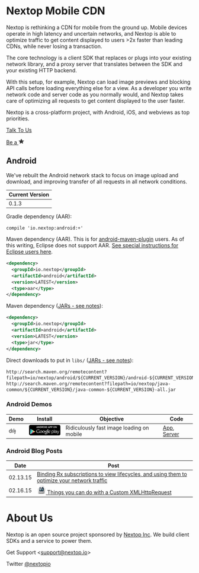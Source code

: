 # Nextop Mobile CDN

Nextop is rethinking a CDN for mobile from the ground up. Mobile devices operate in high latency and
 uncertain networks, and Nextop is able to optimize traffic to get content displayed to
 users >2x faster than leading CDNs, while never losing a transaction.

The core technology is a client SDK that replaces or plugs into your existing network library,
and a proxy server that translates between the SDK and your existing HTTP backend.

With this setup, for example, Nextop can load image previews and
blocking API calls before loading everything else for a view. As a developer you
 write network code and server code as you normally would, and Nextop takes care
 of optimizing all requests to get content displayed to the user faster.

Nextop is a cross-platform project, with Android, iOS, and webviews as top priorities.

[Talk To Us](https://github.com/nextopio/nextop-client/issues)

[Be a ![star](docs/assets/star-16.png)](https://github.com/nextopio/nextop-client/stargazers)


## Android

We've rebuilt the Android network stack to focus on image upload and download, and
improving transfer of all requests in all network conditions.


| Current Version |
|-----------------|
| 0.1.3           |


Gradle dependency (AAR):

```
compile 'io.nextop:android:+'
```

Maven dependency (AAR). This is for [android-maven-plugin](https://code.google.com/p/maven-android-plugin/) users.
As of this writing, Eclipse does not support AAR. [See special instructions for Eclipse users here](docs/eclipse.md).

```xml
<dependency>
  <groupId>io.nextop</groupId>
  <artifactId>android</artifactId>
  <version>LATEST</version>
  <type>aar</type>
</dependency>
```

Maven dependency ([JARs - see notes](docs/eclipse.md)):

```xml
<dependency>
  <groupId>io.nextop</groupId>
  <artifactId>android</artifactId>
  <version>LATEST</version>
  <type>jar</type>
</dependency>
```

Direct downloads to put in `libs/` ([JARs - see notes](docs/eclipse.md)):
```
http://search.maven.org/remotecontent?filepath=io/nextop/android/${CURRENT_VERSION}/android-${CURRENT_VERSION}.jar
http://search.maven.org/remotecontent?filepath=io/nextop/java-common/${CURRENT_VERSION}/java-common-${CURRENT_VERSION}-all.jar
```


### Android Demos

| Demo       | Install                                                                                                                                | Objective                                         | Code                                                                                                                                                        |
|------------|----------------------------------------------------------------------------------------------------------------------------------------|---------------------------------------------------|-------------------------------------------------------------------------------------------------------------------------------------------------------------|
| dılɟ       | [![Android App on Play](docs/assets/en_app_rgb_wo_60-32.png)](https://play.google.com/store/apps/details?id=io.nextop.demo.flip)       | Ridiculously fast image loading on mobile         | [App](https://github.com/nextopio/nextop-client/tree/master/android-demo-flip), [Server](https://github.com/nextopio/nextop-client/tree/master/backend-demo-flip)     |


### Android Blog Posts

| Date       | Post                                                                                                                                              |
|------------|---------------------------------------------------------------------------------------------------------------------------------------------------|
| 02.13.15   | [Binding Rx subscriptions to view lifecycles, and using them to optimize your network traffic](docs/02.13.15_SUBSCRIPTIONS_NETWORKING_VIEWS.md)   |
| 02.16.15   | [![cordova](docs/assets/cordova_24.png) Things you can do with a Custom XMLHttpRequest](docs/02.16.2015_CUSTOM_XMLHTTPREQUEST.md)                 |


# About Us

Nextop is an open source project sponsored by [Nextop Inc](http://nextop.io). We build client SDKs and a service to power them.

Get Support <<support@nextop.io>>

Twitter [@nextopio](https://twitter.com/nextopio)
